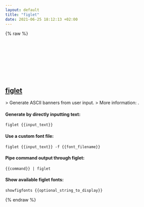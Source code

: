 ```yaml
---
layout: default
title: "figlet"
date: 2021-06-25 18:12:13 +02:00
---
```

{% raw %}
<h2 id="figlet">
  <a href="/en/common/figlet.html">figlet</a> <a href="#figlet"><svg class="icon">
    <use href="/assets/images/unicode_sprite.svg#link" />
  </svg></a>
</h2>
> Generate ASCII banners from user input.
> More information: <http://www.figlet.org/figlet-man.html>.

#### Generate by directly inputting text:
```shell
figlet {{input_text}}
```
#### Use a custom font file:
```shell
figlet {{input_text}} -f {{font_filename}}
```
#### Pipe command output through figlet:
```shell
{{command}} | figlet
```
#### Show available figlet fonts:
```shell
showfigfonts {{optional_string_to_display}}
```
{% endraw %}